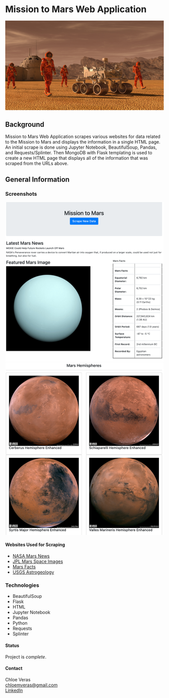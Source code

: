 # Mission to Mars Web Application 
![mission_to_mars](https://github.com/cveras33/web-scraping-challenge/blob/main/Images/mission_to_mars.png)

## Background ##
Mission to Mars Web Application scrapes various websites for data related to the Mission to Mars and displays the information in a single HTML page. An initial scrape is done using Jupyter Notebook, BeautifulSoup, Pandas, and Requests/Splinter. Then MongoDB with Flask templating is used to create a new HTML page that displays all of the information that was scraped from the URLs above.

## General Information ##

### Screenshots ### 
![top_of_page](https://github.com/cveras33/web-scraping-challenge/blob/main/Images/top_of_page.png)
![bottom_of_page](https://github.com/cveras33/web-scraping-challenge/blob/main/Images/bottom_of_page.png)

#### Websites Used for Scraping #### 
* [NASA Mars News](https://mars.nasa.gov/news/?page=0&per_page=40&order=publish_date+desc%2Ccreated_at+desc&search=&category=19%2C165%2C184%2C204&blank_scope=Latest)
* [JPL Mars Space Images](https://www.jpl.nasa.gov/spaceimages/?search=&category=Mars)
* [Mars Facts](https://space-facts.com/mars/)
* [USGS Astrogeology](https://astrogeology.usgs.gov/search/results?q=hemisphere+enhanced&k1=target&v1=Mars)

### Technologies ###
* BeautifulSoup
* Flask
* HTML 
* Jupyter Notebook
* Pandas
* Python
* Requests
* Splinter

#### Status #### 
Project is *complete*. 

#### Contact ####
Chloe Veras  
chloemveras@gmail.com  
[LinkedIn](https://www.linkedin.com/in/chloeveras/)
